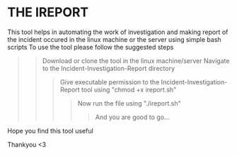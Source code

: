 # THE IREPORT #
This tool  helps in automating  the work of investigation and making  report of the incident occured in the linux machine or the server using simple bash scripts
To use the tool please follow the suggested steps 
>> Download or clone the tool in the linux machine/server
>> Navigate to the Incident-Investigation-Report directory
>>> Give executable permission to the Incident-Investigation-Report tool using "chmod +x ireport.sh"
>>>> Now run the file using "./ireport.sh"
>>>>> And you are good to go...

Hope you find this tool useful 

Thankyou <3
